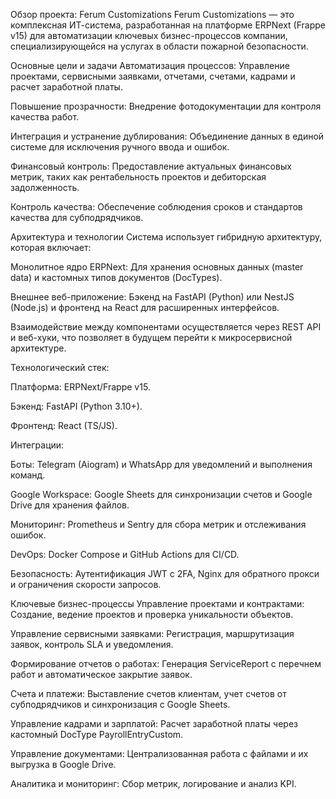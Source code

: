 Обзор проекта: Ferum Customizations
Ferum Customizations — это комплексная ИТ-система, разработанная на платформе ERPNext (Frappe v15) для автоматизации ключевых бизнес-процессов компании, специализирующейся на услугах в области пожарной безопасности.

Основные цели и задачи
Автоматизация процессов: Управление проектами, сервисными заявками, отчетами, счетами, кадрами и расчет заработной платы.

Повышение прозрачности: Внедрение фотодокументации для контроля качества работ.

Интеграция и устранение дублирования: Объединение данных в единой системе для исключения ручного ввода и ошибок.

Финансовый контроль: Предоставление актуальных финансовых метрик, таких как рентабельность проектов и дебиторская задолженность.

Контроль качества: Обеспечение соблюдения сроков и стандартов качества для субподрядчиков.

Архитектура и технологии
Система использует гибридную архитектуру, которая включает:

Монолитное ядро ERPNext: Для хранения основных данных (master data) и кастомных типов документов (DocTypes).

Внешнее веб-приложение: Бэкенд на FastAPI (Python) или NestJS (Node.js) и фронтенд на React для расширенных интерфейсов.

Взаимодействие между компонентами осуществляется через REST API и веб-хуки, что позволяет в будущем перейти к микросервисной архитектуре.

Технологический стек:

Платформа: ERPNext/Frappe v15.

Бэкенд: FastAPI (Python 3.10+).

Фронтенд: React (TS/JS).

Интеграции:

Боты: Telegram (Aiogram) и WhatsApp для уведомлений и выполнения команд.

Google Workspace: Google Sheets для синхронизации счетов и Google Drive для хранения файлов.

Мониторинг: Prometheus и Sentry для сбора метрик и отслеживания ошибок.

DevOps: Docker Compose и GitHub Actions для CI/CD.

Безопасность: Аутентификация JWT с 2FA, Nginx для обратного прокси и ограничения скорости запросов.

Ключевые бизнес-процессы
Управление проектами и контрактами: Создание, ведение проектов и проверка уникальности объектов.

Управление сервисными заявками: Регистрация, маршрутизация заявок, контроль SLA и уведомления.

Формирование отчетов о работах: Генерация ServiceReport с перечнем работ и автоматическое закрытие заявок.

Счета и платежи: Выставление счетов клиентам, учет счетов от субподрядчиков и синхронизация с Google Sheets.

Управление кадрами и зарплатой: Расчет заработной платы через кастомный DocType PayrollEntryCustom.

Управление документами: Централизованная работа с файлами и их выгрузка в Google Drive.

Аналитика и мониторинг: Сбор метрик, логирование и анализ KPI.
